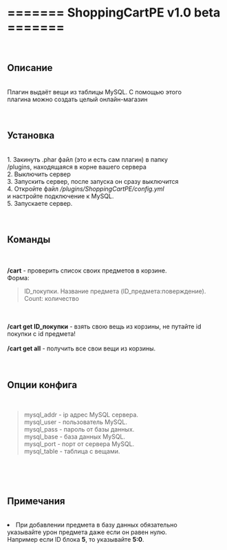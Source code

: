 <h1>======= ShoppingCartPE v1.0 beta =======</h1><br>
<h2>Описание</h2><br>
Плагин выдаёт вещи из таблицы MySQL. С помощью этого<br>
плагина можно создать целый онлайн-магазин
<br>
<br>
<br>
<h2>Установка</h2><br>
1. Закинуть .phar файл (это и есть сам плагин) в папку<br>
/plugins, находящаяся в корне вашего сервера<br>
2. Выключить сервер<br>
3. Запускить сервер, после запуска он сразу выключится<br>
4. Откройте файл <i>/plugins/ShoppingCartPE/config.yml</i><br>
и настройте подключение к MySQL.<br>
5. Запускаете сервер.
<br>
<br>
<br>
<h2>Команды</h2><br>
<br>
<b>/cart</b> - проверить список своих предметов в корзине.<br>
Форма:
<blockquote>ID_покупки. Название предмета (ID_предмета:поверждение). Count: количество</blockquote>
<br>
<br>
<b>/cart get ID_покупки</b> - взять свою вещь из корзины, не путайте id покупки с id предмета!
<br>
<br>
<b>/cart get all</b> - получить все свои вещи из корзины.
<br>
<br>
<br>
<h2>Опции конфига</h2><br>
<blockquote>mysql_addr - ip адрес MySQL сервера.<br>
mysql_user - пользователь MySQL.<br>
mysql_pass - пароль от базы данных.<br>
mysql_base - база данных MySQL.<br>
mysql_port - порт от сервера MySQL.<br>
mysql_table - таблица с вещами.</blockquote>
<br>
<br>
<br>
<h2>Примечания</h2><br>
<li>При добавлении предмета в базу данных обязательно<br>
указывайте урон предмета даже если он равен нулю.<br>
Например если ID блока <b>5</b>, то указывайте <b>5:0</b>.</li>
